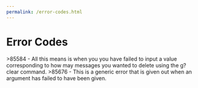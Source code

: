 ```yaml
---
permalink: /error-codes.html
---
```

<h1>
Error Codes
</h1>
<p>
  >85584 - All this means is when you you have failed to input a value corresponding to how may messages you wanted to delete using the g?clear command.
  >85676 - This is a generic error that is given out when an argument has failed to have been given.
</p>
